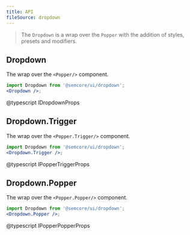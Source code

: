 ```yaml
---
title: API
fileSource: dropdown
---
```


> The `Dropdown` is a wrap over the `Popper` with the addition of styles, presets and modifiers.

## Dropdown

The wrap over the `<Popper/>` component.

```jsx
import Dropdown from '@semcore/ui/dropdown';
<Dropdown />;
```

@typescript IDropdownProps

## Dropdown.Trigger

The wrap over the `<Popper.Trigger/>` component.

```jsx
import Dropdown from '@semcore/ui/dropdown';
<Dropdown.Trigger />;
```

@typescript IPopperTriggerProps

## Dropdown.Popper

The wrap over the `<Popper.Popper/>` component.

```jsx
import Dropdown from '@semcore/ui/dropdown';
<Dropdown.Popper />;
```

@typescript IPopperPopperProps
